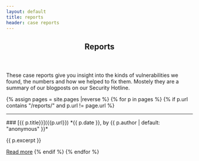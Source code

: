 ```yaml
---
layout: default
title: reports
header: case reports
---
```

<header>
	<h2>Reports</h2>
</header>

These case reports give you insight into the kinds of vulnerabilities we found, the numbers and how we helped to fix them. Mostely they are a summary of our blogposts on our Security Hotline. 

{% assign pages = site.pages |reverse %}
{% for p in pages %}
{% if p.url contains "/reports/" and p.url != page.url %}
<hr>
### [{{ p.title}}]({{p.url}})
*{{ p.date }}, by {{ p.author | default: "anonymous" }}*

{{ p.excerpt }}

[Read more]({{p.url}})
{% endif %}
{% endfor %}
